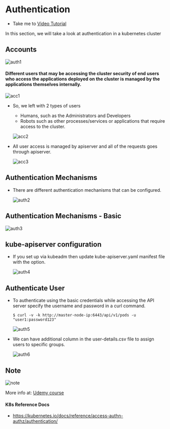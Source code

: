 # Authentication
  - Take me to [Video Tutorial](https://kodekloud.com/topic/authentication/)
  
In this section, we will take a look at authentication in a kubernetes cluster

## Accounts

  ![auth1](../../images/auth1.PNG)
  
#### Different users that may be accessing the cluster security of end users who access the applications deployed on the cluster is managed by the applications themselves internally.

 ![acc1](../../images/acc1.PNG)
 
- So, we left with 2 types of users
  - Humans, such as the Administrators and Developers
  - Robots such as other processes/services or applications that require access to the cluster.
  

  ![acc2](../../images/acc2.PNG)
  
- All user access is managed by apiserver and all of the requests goes through apiserver.
 
  ![acc3](../../images/acc3.PNG)
  
## Authentication Mechanisms
- There are different authentication mechanisms that can be configured.

  ![auth2](../../images/auth2.PNG)
  
## Authentication Mechanisms - Basic
  
  ![auth3](../../images/auth3.PNG)
  
## kube-apiserver configuration
- If you set up via kubeadm then update kube-apiserver.yaml manifest file with the option.
  
  ![auth4](../../images/auth4.PNG)
  
## Authenticate User

- To authenticate using the basic credentials while accessing the API server specify the username and password in a curl command.
  ```
  $ curl -v -k http://master-node-ip:6443/api/v1/pods -u "user1:password123"
  ```
  ![auth5](../../images/auth5.PNG)
  
- We can have additional column in the user-details.csv file to assign users to specific groups.

  ![auth6](../../images/auth6.PNG)
  
## Note
 
 ![note](../../images/note.PNG)
  
  
More info at: [Udemy course](https://www.udemy.com/course/certified-kubernetes-administrator-with-practice-tests/learn/lecture/14296208#overview)

#### K8s Reference Docs
- https://kubernetes.io/docs/reference/access-authn-authz/authentication/ 
  
  
